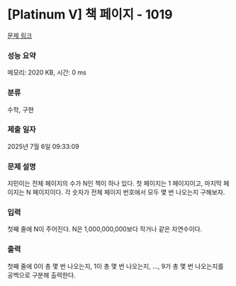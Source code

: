 # [Platinum V] 책 페이지 - 1019 

[문제 링크](https://www.acmicpc.net/problem/1019) 

### 성능 요약

메모리: 2020 KB, 시간: 0 ms

### 분류

수학, 구현

### 제출 일자

2025년 7월 6일 09:33:09

### 문제 설명

<p>지민이는 전체 페이지의 수가 N인 책이 하나 있다. 첫 페이지는 1 페이지이고, 마지막 페이지는 N 페이지이다. 각 숫자가 전체 페이지 번호에서 모두 몇 번 나오는지 구해보자.</p>

### 입력 

 <p>첫째 줄에 N이 주어진다. N은 1,000,000,000보다 작거나 같은 자연수이다.</p>

### 출력 

 <p>첫째 줄에 0이 총 몇 번 나오는지, 1이 총 몇 번 나오는지, ..., 9가 총 몇 번 나오는지를 공백으로 구분해 출력한다.</p>


